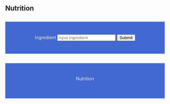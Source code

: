 ## Nutrition 

<script>

function getFood(){
    let inputFood = document.getElementById("inputFood").value;
    return inputFood;
}

function findCalories(foodName) {
    result = document.getElementById("findCaloriesResult");

    // Fetch data from API
    fetch('https://csatri1.tk/api/nutrition/findCalories/"'+foodName+'"')
    .then(response => response.json())
    .then(data => {

        console.log(data);

        result.innerHTML = foodName + " calories: " + data.findCalories;
    })
}

</script>


<div style="background-color:rgba(63, 101, 209, 0.98); text-align:center; vertical-align: middle; padding:40px 0; margin-top:30px">
    <w>Ingredient</w>
    <input id="inputFood" placeholder="Input Ingredient">
    <button onclick="findCalories(getFood())">Submit</button>
</div>

<div style="background-color:rgba(63, 101, 209, 0.98); text-align:center; vertical-align: middle; padding:40px 0; margin-top:30px">
    <w>Nutrition</w>
    <p id="findCaloriesResult"></p>
</div>

<style>
b { color: blue }
g { color: grey }
w { color: #eeeee4 }

// resets
s { text-decoration:none; } //strike-through
em { font-style: normal; font-weight: bold; } //italic emphasis
</style>







